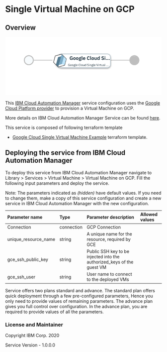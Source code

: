 # Single Virtual Machine on GCP

## Overview
![alt text](./VMOnGCP.png)

This [IBM Cloud Automation Manager](https://www.ibm.com/support/knowledgecenter/en/SS2L37/product_welcome_cloud_automation_manager.html) service configuration uses the [Google Cloud Platform provider](https://www.terraform.io/docs/providers/google/index.html) to provision a Virtual Machine on GCP.

More details on IBM Cloud Automation Manager Service can be found [here](https://www.ibm.com/support/knowledgecenter/en/SS2L37_4.2.0.0/cam_managing_services.html).

This service is composed of following terraform template

- [Google Cloud Single Virtual Machine Example](https://github.com/IBM-CAMHub-Open/starterlibrary/tree/2.4/Google/terraform/hcl/singleVM) terraform template.

## Deploying the service from IBM Cloud Automation Manager

To deploy this service from IBM Cloud Automation Manager navigate to Library > Services > Virtual Machine > Virtual Machine on GCP. Fill the following input parameters and deploy the service.

Note: The parameters indicated as _(hidden)_ have default values.  If you need to change them, make a copy of this service configuration and create a new service in IBM Cloud Automation Manager with the new configuration. 

| Parameter name                  | Type            | Parameter description          | Allowed values |
| :---                            | :---            | :---                           | :---           |
| Connection                      | connection      | GCP Connection                 | |
| unique_resource_name            | string          | A unique name for the resource, required by GCE                                                                                  | |
| gce_ssh_public_key              | string          | Public SSH key to be injected into the authorized_keys of the guest VM                                                      | |
| gce_ssh_user                    | string          | User name to connect to the deployed VMs                                                                                  | |

Service offers two plans standard and advance. The standard plan offers quick deployment through a few pre-configured parameters, Hence you only need to provide values of remaining parameters. The advance plan gives you full control over configuration. In the advance plan, you are required to provide values of all the parameters.

### License and Maintainer

Copyright IBM Corp. 2020

Service Version - 1.0.0.0  
 